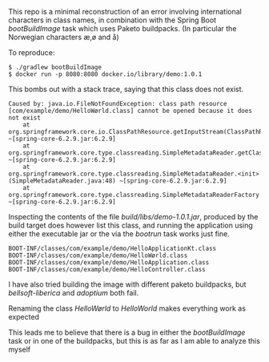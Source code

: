 This repo is a minimal reconstruction of an error involving international characters in class names, in combination with the Spring Boot 
_bootBuildImage_ task which uses Paketo buildpacks. (In particular the Norwegian characters æ,ø and å)

To reproduce:
```
$ ./gradlew bootBuildImage
$ docker run -p 8080:8080 docker.io/library/demo:1.0.1
```
This bombs out with a stack trace, saying that this class does not exist. 
```
Caused by: java.io.FileNotFoundException: class path resource [com/example/demo/HelloWørld.class] cannot be opened because it does not exist
	at org.springframework.core.io.ClassPathResource.getInputStream(ClassPathResource.java:215) ~[spring-core-6.2.9.jar:6.2.9]
	at org.springframework.core.type.classreading.SimpleMetadataReader.getClassReader(SimpleMetadataReader.java:54) ~[spring-core-6.2.9.jar:6.2.9]
	at org.springframework.core.type.classreading.SimpleMetadataReader.<init>(SimpleMetadataReader.java:48) ~[spring-core-6.2.9.jar:6.2.9]
	at org.springframework.core.type.classreading.SimpleMetadataReaderFactory.getMetadataReader(SimpleMetadataReaderFactory.java:103) ~[spring-core-6.2.9.jar:6.2.9]
```
Inspecting the contents of the file _build/libs/demo-1.0.1.jar_, produced by the build target does however list this class, and running the application using either the executable jar or the via the _bootrun_ task works just fine.
```
BOOT-INF/classes/com/example/demo/HelloApplicationKt.class
BOOT-INF/classes/com/example/demo/HelloWørld.class
BOOT-INF/classes/com/example/demo/HelloApplication.class
BOOT-INF/classes/com/example/demo/HelloController.class
```
I have also tried building the image with different paketo buildpacks, but _bellsoft-liberica_ and _adoptium_ both fail.

Renaming the class _HelloWørld_ to _HelloWorld_ makes everything work as expected

This leads me to believe that there is a bug in either the _bootBuildImage_ task or in one of the buildpacks, but this is as far as I am able to analyze this myself

